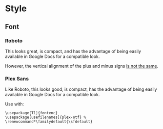# Style

## Font

### Roboto

This looks great, is compact, and has the advantage of being easily available in Google Docs for a compatible look. 

However, the vertical alignment of the plus and minus signs [is not the same](https://github.com/googlefonts/roboto-3-classic/issues/141).

### Plex Sans

Like Roboto, this looks good, is compact, has the advantage of being easily available in Google Docs for a compatible look.

Use with:

    \usepackage[T1]{fontenc}
    \usepackage[usefilenames]{plex-otf} %
    \renewcommand*\familydefault{\sfdefault}
